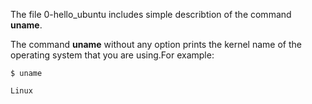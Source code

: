 The file 0-hello_ubuntu includes simple describtion of the command **uname**.


The command **uname** without any option prints the kernel name of the operating system that you are using.For example:

```
$ uname

Linux
```
